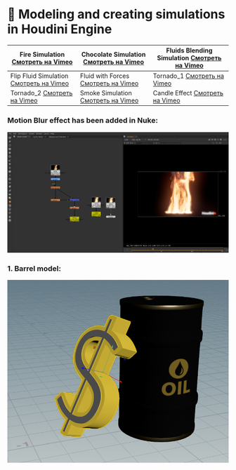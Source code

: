 # 🌟  Modeling and creating simulations in Houdini Engine

 | Fire Simulation [Смотреть на Vimeo](https://vimeo.com/manage/videos/1036484069)<br> | Chocolate Simulation [Смотреть на Vimeo](https://vimeo.com/manage/videos/1037379231)<br> | Fluids Blending Simulation [Смотреть на Vimeo](https://vimeo.com/manage/videos/1036682315)<br> |
|------------------------------------------------------------------------------------------------------|-----------------------------------------------------------------------------------------|-----------------------------------------------------------------------------------------|
| Flip Fluid Simulation [Смотреть на Vimeo](https://vimeo.com/manage/videos/1036681194)<br> | Fluid with Forces [Смотреть на Vimeo](https://vimeo.com/manage/videos/1036718589)<br> | Tornado_1 [Смотреть на Vimeo](https://vimeo.com/manage/videos/1035014969)<br>|
| Tornado_2 [Смотреть на Vimeo](https://vimeo.com/manage/videos/1035014383)<br> | Smoke Simulation [Смотреть на Vimeo](https://vimeo.com/manage/videos/1034649055)<br> | Candle Effect [Смотреть на Vimeo](https://vimeo.com/manage/videos/1034646587)<br> |



 
 ### Motion Blur effect has been added in Nuke:
![7](https://github.com/Mirabird/Houdini_projects/blob/Pics/Fire.png)


### 1. Barrel model:
![1](https://github.com/Mirabird/Houdini_projects/blob/Pics/Barrel.png)




